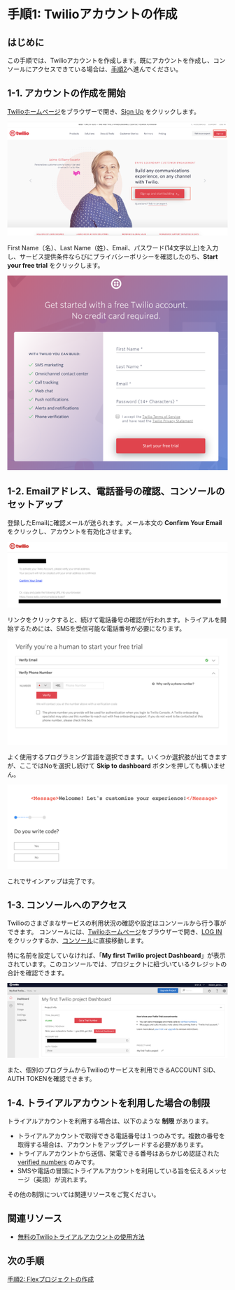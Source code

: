 #  手順1: Twilioアカウントの作成
## はじめに
この手順では、Twilioアカウントを作成します。既にアカウントを作成し、コンソールにアクセスできている場合は、[手順2](./01-02-CreateFlexProject.md)へ進んでください。
## 1-1. アカウントの作成を開始
[Twilioホームページ](https://www.twilio.com/)をブラウザーで開き、[Sign Up](https://www.twilio.com/try-twilio) をクリックします。

![Twilioホームページ](../assets/01-WebSite-SignUp.png "Twilioホームページ")

First Name（名）、Last Name（姓）、Email、パスワード(14文字以上)を入力し、サービス提供条件ならびにブライバシーポリシーを確認したのち、__Start your free trial__ をクリックします。

![サインアップ](../assets/01-SignUp.png "サインアップ")

## 1-2. Emailアドレス、電話番号の確認、コンソールのセットアップ
登録したEmailに確認メールが送られます。メール本文の __Confirm Your Email__ をクリックし、アカウントを有効化させます。

![確認Email](../assets/01-ConfirmationEmail.png "確認Email")

リンクをクリックすると、続けて電話番号の確認が行われます。トライアルを開始するためには、SMSを受信可能な電話番号が必要になります。

![電話番号確認](../assets/01-PhoneVerification.png "電話番号を確認")

よく使用するプログラミング言語を選択できます。いくつか選択肢が出てきますが、ここではNoを選択し続けて __Skip to dashboard__ ボタンを押しても構いません。

![Preferences](../assets/01-Preferences.png "Preferences")

これでサインアップは完了です。

## 1-3. コンソールへのアクセス
Twilioのさまざまなサービスの利用状況の確認や設定はコンソールから行う事ができます。
コンソールには、[Twilioホームページ](https://www.twilio.com/)をブラウザーで開き、[LOG IN](https://www.twilio.com/login) をクリックするか、[コンソール](https://www.twilio.com/console)に直接移動します。

特に名前を設定していなければ、「__My first Twilio project Dashboard__」が表示されています。このコンソールでは、プロジェクトに紐づいているクレジットの合計を確認できます。

![Twilioコンソール](../assets/01-Console.png "Twilioコンソール")

また、個別のプログラムからTwilioのサービスを利用できるACCOUNT SID、AUTH TOKENを確認できます。

## 1-4. トライアルアカウントを利用した場合の制限
トライアルアカウントを利用する場合は、以下のような __制限__ があります。

- トライアルアカウントで取得できる電話番号は１つのみです。複数の番号を取得する場合は、アカウントをアップグレードする必要があります。
- トライアルアカウントから送信、架電できる番号はあらかじめ認証された [verified numbers](https://www.twilio.com/console/phone-numbers/verified) のみです。
- SMSや電話の冒頭にトライアルアカウントを利用している旨を伝えるメッセージ（英語）が流れます。

その他の制限については関連リソースをご覧ください。

## 関連リソース

- [無料のTwilioトライアルアカウントの使用方法](https://jp.twilio.com/docs/usage/tutorials/how-to-use-your-free-trial-account)


## 次の手順
[手順2: Flexプロジェクトの作成](./01-02-CreateFlexProject.md)